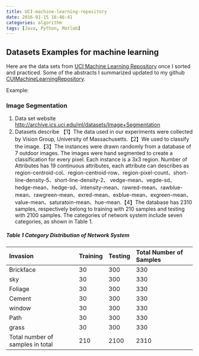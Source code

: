 ```yaml
---
title: UCI-machine-learning-repository
date: 2016-01-15 16:46:41
categories: algorithm
tags: [Java, Python, Matlab]
---
```


## Datasets Examples for machine learning

Here are the data sets from [UCI Machine Learning Repository](http://archive.ics.uci.edu/ml/) once I sorted and practiced. Some of the abstracts I summarized updated to my github [CUIMachineLearningRepository](https://github.com/snakecy/CUIMachineLearningRepositry).



Example:

### Image Segmentation

1. Data set website
http://archive.ics.uci.edu/ml/datasets/Image+Segmentation
2. Datasets describe
【1】The data used in our experiments were collected by Vision Group, University of Massachusetts.【2】We used to classify the image.【3】The instances were drawn randomly from a database of 7 outdoor images. The images were hand segmented to create a classification for every pixel. Each instance is a 3x3 region. Number of Attributes has 19 continuous attributes, each attribute can describes as region-centroid-col、region-centroid-row、region-pixel-count、short-line-density-5、short-line-density-2、 vedge-mean、vegde-sd、hedge-mean、hedge-sd、intensity-mean、rawred-mean、rawblue-mean、rawgreen-mean、exred-mean、exblue-mean、exgreen-mean、value-mean、saturatoin-mean、hue-mean.【4】The database has 2310 samples, respectively belong to training with 210 samples and testing with 2100 samples. The categories of network system include seven categories, as shown in Table 1.

##### Table 1 Category Distribution of Network System

| Invasion | Training | Testing | Total Number of Samples |
| :------- | :------- | :------ | :------------ |
| Brickface | 30 | 300 | 330 |
| sky | 30 | 300 | 330 |
| Foliage | 30 | 300 | 330 |
| Cement | 30 | 300 | 330 |
| window | 30 | 300 | 330 |
| Path | 30 | 300 | 330 |
| grass | 30 | 300 | 330 |
| Total number of samples in total | 210 | 2100 | 2310 |
